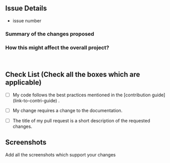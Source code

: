 ## Issue Details
<!-- Mention the issue-number, you are raising this PR for.
Also mention if this pull request is a potential fix, or a suggestion on the issue. 

for eg:  issue number - #35 -->

- issue number

### Summary of the changes proposed


### How this might affect the overall project?

<br/>

## Check List (Check all the boxes which are applicable)
- [ ] My code follows the best practices mentioned in the [contribution guide] (link-to-contri-guide) .
- [ ] My change requires a change to the documentation.
- [ ] The title of my pull request is a short description of the requested changes.


## Screenshots

Add all the screenshots which support your changes


